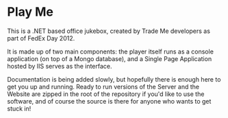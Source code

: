 Play Me
======
This is a .NET based office jukebox, created by Trade Me developers as part of FedEx Day 2012. 

It is made up of two main components: the player itself runs as a console application (on top of a Mongo database), and a Single Page Application hosted by IIS serves as the interface. 

Documentation is being added slowly, but hopefully there is enough here to get you up and running. Ready to run versions of the Server and the Website are zipped in the root of the repository if you'd like to use the software, and of course the source is there for anyone who wants to get stuck in!